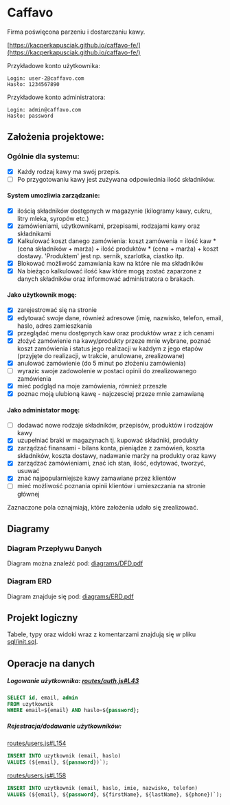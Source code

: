 # Caffavo
Firma poświęcona parzeniu i dostarczaniu kawy.

[https://kacperkapusciak.github.io/caffavo-fe/](https://kacperkapusciak.github.io/caffavo-fe/)

Przykładowe konto użytkownika:
```
Login: user-2@caffavo.com
Hasło: 1234567890
```
Przykładowe konto administratora:
```$xslt
Login: admin@caffavo.com
Hasło: password
```

## Założenia projektowe:
### Ogólnie dla systemu:
- [x] Każdy rodzaj kawy ma swój przepis.
- [ ] Po przygotowaniu kawy jest zużywana odpowiednia ilość składników.

#### System umozliwia zarządzanie:
- [x] ilością składników dostępnych w magazynie (kilogramy kawy, cukru, litry mleka, syropów etc.)
- [x] zamówieniami, użytkownikami, przepisami, rodzajami kawy oraz składnikami
- [x] Kalkulować koszt danego zamówienia:
koszt zamówenia = ilość kaw * (cena składników + marża) + ilość produktów * (cena + marża) + koszt dostawy. 'Produktem' jest np. sernik, szarlotka, ciastko itp.
- [x] Blokować możliwość zamawiania kaw na które nie ma składników
- [x] Na bieżąco kalkulować ilość kaw które mogą zostać zaparzone z danych składników oraz informować administratora o brakach.

#### Jako użytkownik mogę:
- [x] zarejestrować się na stronie
- [x] edytować swoje dane, również adresowe (imię, nazwisko, telefon, email, haslo, adres zamieszkania
- [x] przeglądać menu dostępnych kaw oraz produktów wraz z ich cenami
- [x] złożyć zamówienie na kawy/produkty przeze mnie wybrane, poznać koszt zamówienia i status jego realizacji w każdym z jego etapów (przyjęte do realizacji, w trakcie, anulowane, zrealizowane) 
- [x] anulować zamówienie (do 5 minut po złożeniu zamówienia)
- [ ] wyrazic swoje zadowolenie w postaci opinii do zrealizowanego zamówienia
- [x] mieć podgląd na moje zamówienia, również przeszłe
- [x] poznac moją ulubioną kawę - najczesciej przeze mnie zamawianą

#### Jako administator mogę:
- [ ] dodawać nowe rodzaje składników, przepisów, produktów i rodzajów kawy
- [x] uzupełniać braki w magazynach tj. kupować składniki, produkty
- [x] zarządzać finansami - bilans konta, pieniądze z zamówień, koszta składników, koszta dostawy, nadawanie marży na produkty oraz kawy
- [x] zarządzać zamówieniami, znać ich stan, ilość, edytować, tworzyć, usuwać
- [x] znać najpopularniejsze kawy zamawiane przez klientów
- [ ] mieć możliwość poznania opinii klientów i umieszczania na stronie głównej

Zaznaczone pola oznajmiają, które założenia udało się zrealizować.

## Diagramy
### Diagram Przepływu Danych
Diagram można znaleźć pod: [diagrams/DFD.pdf](diagrams/DFD.pdf)

### Diagram ERD
Diagram znajduje się pod: [diagrams/ERD.pdf](diagrams/ERD.pdf)

## Projekt logiczny
Tabele, typy oraz widoki wraz z komentarzami znajdują się w pliku [sql/init.sql](sql/init.sql).

## Operacje na danych

##### Logowanie użytkownika: [routes/auth.js#L43](routes/auth.js#L43)
```sql
SELECT id, email, admin 
FROM uzytkownik 
WHERE email=${email} AND haslo=${password};
```

##### Rejestracja/dodawanie użytkowników: 
[routes/users.js#L154](routes/users.js#L154)
```sql
INSERT INTO uzytkownik (email, haslo) 
VALUES (${email}, ${password})`);
```
[routes/users.js#L158](routes/users.js#L158)
```sql
INSERT INTO uzytkownik (email, haslo, imie, nazwisko, telefon) 
VALUES (${email}, ${password}, ${firstName}, ${lastName}, ${phone})`);
```

